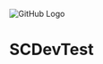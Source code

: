 ![GitHub Logo](https://skincity.se/themes/skincity_ver2.0/design/bilder/butik/logo_skincity.svg)

# SCDevTest
